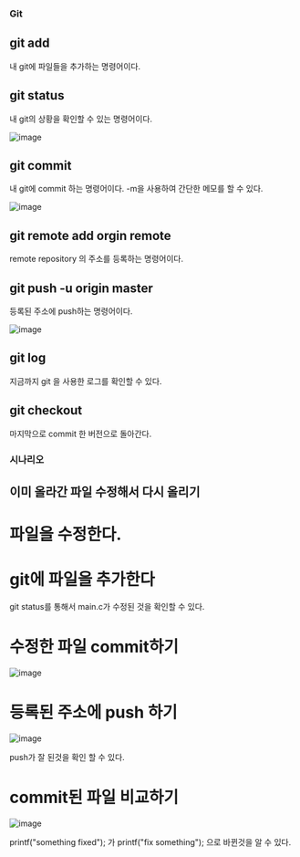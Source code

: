 ### Git

## git add
내 git에 파일들을 추가하는 명령어이다. 


## git status
내 git의 상황을 확인할 수 있는 명령어이다. 


![image](https://user-images.githubusercontent.com/48200520/79125165-a271db00-7dd8-11ea-8fe6-d9f2d5e7736a.png)



## git commit
내 git에 commit 하는 명령어이다. -m을 사용하여 간단한 메모를 할 수 있다. 

![image](https://user-images.githubusercontent.com/48200520/79125107-89692a00-7dd8-11ea-8c5a-fe87a85d845d.png)


## git remote add orgin remote
remote repository 의 주소를 등록하는 명령어이다. 


## git push -u origin master
등록된 주소에 push하는 명령어이다. 


![image](https://user-images.githubusercontent.com/48200520/79125246-cfbe8900-7dd8-11ea-84cd-ff97c79b2f98.png)


## git log 
지금까지 git 을 사용한 로그를 확인할 수 있다. 


## git checkout
마지막으로 commit 한 버전으로 돌아간다.


### 시나리오
## 이미 올라간 파일 수정해서 다시 올리기
# 파일을 수정한다. 
# git에 파일을 추가한다

git status를 통해서 main.c가 수정된 것을 확인할 수 있다. 

# 수정한 파일 commit하기


![image](https://user-images.githubusercontent.com/48200520/79127690-4fe6ed80-7ddd-11ea-8df7-44a3ed5838ed.png)



# 등록된 주소에 push 하기


![image](https://user-images.githubusercontent.com/48200520/79127786-7442ca00-7ddd-11ea-9f5e-dfb4b90aad4b.png)


push가 잘 된것을 확인 할 수 있다. 

# commit된 파일 비교하기


![image](https://user-images.githubusercontent.com/48200520/79127872-8f153e80-7ddd-11ea-9f53-b1f20f64956d.png)

printf("something fixed"); 가 printf("fix something"); 으로 바뀐것을 알 수 있다.

